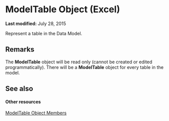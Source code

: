 
# ModelTable Object (Excel)

 **Last modified:** July 28, 2015

Represent a table in the Data Model.

## Remarks

The  **ModelTable** object will be read only (cannot be created or edited programmatically). There will be a **ModelTable** object for every table in the model.


## See also


#### Other resources


 [ModelTable Object Members](6fbca0ef-b855-d09c-f2ba-579d50f802fb.md)
